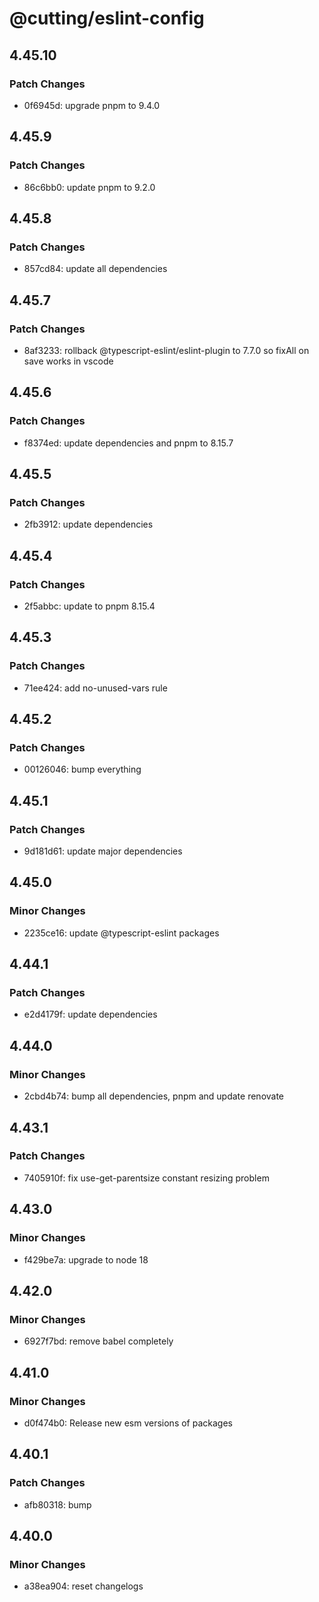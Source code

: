 # @cutting/eslint-config

## 4.45.10

### Patch Changes

- 0f6945d: upgrade pnpm to 9.4.0

## 4.45.9

### Patch Changes

- 86c6bb0: update pnpm to 9.2.0

## 4.45.8

### Patch Changes

- 857cd84: update all dependencies

## 4.45.7

### Patch Changes

- 8af3233: rollback @typescript-eslint/eslint-plugin to 7.7.0 so fixAll on save works in vscode

## 4.45.6

### Patch Changes

- f8374ed: update dependencies and pnpm to 8.15.7

## 4.45.5

### Patch Changes

- 2fb3912: update dependencies

## 4.45.4

### Patch Changes

- 2f5abbc: update to pnpm 8.15.4

## 4.45.3

### Patch Changes

- 71ee424: add no-unused-vars rule

## 4.45.2

### Patch Changes

- 00126046: bump everything

## 4.45.1

### Patch Changes

- 9d181d61: update major dependencies

## 4.45.0

### Minor Changes

- 2235ce16: update @typescript-eslint packages

## 4.44.1

### Patch Changes

- e2d4179f: update dependencies

## 4.44.0

### Minor Changes

- 2cbd4b74: bump all dependencies, pnpm and update renovate

## 4.43.1

### Patch Changes

- 7405910f: fix use-get-parentsize constant resizing problem

## 4.43.0

### Minor Changes

- f429be7a: upgrade to node 18

## 4.42.0

### Minor Changes

- 6927f7bd: remove babel completely

## 4.41.0

### Minor Changes

- d0f474b0: Release new esm versions of packages

## 4.40.1

### Patch Changes

- afb80318: bump

## 4.40.0

### Minor Changes

- a38ea904: reset changelogs
